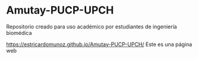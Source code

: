 # Amutay-PUCP-UPCH
Repositorio creado para uso académico por estudiantes de ingeniería biomédica 

 https://estricardomunoz.github.io/Amutay-PUCP-UPCH/
Este es una página web
